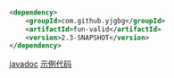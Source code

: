 ### 
```xml
<dependency>
    <groupId>com.github.yjgbg</groupId>
    <artifactId>fun-valid</artifactId>
    <version>2.3-SNAPSHOT</version>
</dependency>
```

[javadoc](https://yjgbg-awesome.github.io/fun-valid/)
[示例代码](https://github.com/yjgbg-awesome/fun-valid/blob/main/src/main/java/com/github/yjgbg/fun/valid/Sample.java)
